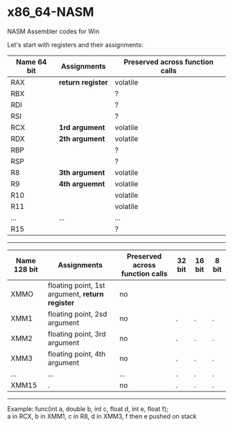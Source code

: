 # x86_64-NASM
NASM Assembler codes for Win

Let's start with registers and their assignments:

Name 64 bit   | Assignments                         | Preserved across function calls |
--------------|-------------------------------------|---------------------------------|
RAX           | **return register**                 | volatile                        |
RBX           |                                     | ?                               | 
RDI           |                                     | ?                               | 
RSI           |                                     | ?                               | 
RCX           | **1rd argument**                    | volatile                        | 
RDX           | **2th argument**                    | volatile                        | 
RBP           |                                     | ?                               | 
RSP           |                                     | ?                               | 
R8            | **3th argument**                    | volatile                        |
R9            | **4th arguemnt**                    | volatile                        |
R10           |                                     | volatile                        |
R11           |                                     | volatile                        |
...           | ...                                 | ...                             |
R15           |                                     | ?                               | 

-----------------------------------------------------------------------------------------------------------------------------------

Name 128 bit  | Assignments                                       | Preserved across function calls | 32 bit | 16 bit | 8 bit |
--------------|---------------------------------------------------|---------------------------------|--------|--------|-------|
XMMO          | floating point, 1st argument, **return register** | no  |      |      |      |
XMM1          | floating point, 2sd argument                      | no  |.     |.     |.     |
XMM2          | floating point, 3rd argument                      | no  |.     |.     |.     |
XMM3          | floating point, 4th argument                      | no  |.     |.     |.     |
...           |... |... |.|.|.|
XMM15         |.   | no |.|.|.|

-----------------------------------------------------------------------------------------------------------------------------------

Example:
func(int a, double b, int c, float d, int e, float f); <br>
a in RCX, b in XMM1, c in R8, d in XMM3, f then e pushed on stack

